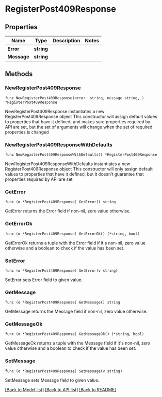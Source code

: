 # RegisterPost409Response

## Properties

Name | Type | Description | Notes
------------ | ------------- | ------------- | -------------
**Error** | **string** |  | 
**Message** | **string** |  | 

## Methods

### NewRegisterPost409Response

`func NewRegisterPost409Response(error_ string, message string, ) *RegisterPost409Response`

NewRegisterPost409Response instantiates a new RegisterPost409Response object
This constructor will assign default values to properties that have it defined,
and makes sure properties required by API are set, but the set of arguments
will change when the set of required properties is changed

### NewRegisterPost409ResponseWithDefaults

`func NewRegisterPost409ResponseWithDefaults() *RegisterPost409Response`

NewRegisterPost409ResponseWithDefaults instantiates a new RegisterPost409Response object
This constructor will only assign default values to properties that have it defined,
but it doesn't guarantee that properties required by API are set

### GetError

`func (o *RegisterPost409Response) GetError() string`

GetError returns the Error field if non-nil, zero value otherwise.

### GetErrorOk

`func (o *RegisterPost409Response) GetErrorOk() (*string, bool)`

GetErrorOk returns a tuple with the Error field if it's non-nil, zero value otherwise
and a boolean to check if the value has been set.

### SetError

`func (o *RegisterPost409Response) SetError(v string)`

SetError sets Error field to given value.


### GetMessage

`func (o *RegisterPost409Response) GetMessage() string`

GetMessage returns the Message field if non-nil, zero value otherwise.

### GetMessageOk

`func (o *RegisterPost409Response) GetMessageOk() (*string, bool)`

GetMessageOk returns a tuple with the Message field if it's non-nil, zero value otherwise
and a boolean to check if the value has been set.

### SetMessage

`func (o *RegisterPost409Response) SetMessage(v string)`

SetMessage sets Message field to given value.



[[Back to Model list]](../README.md#documentation-for-models) [[Back to API list]](../README.md#documentation-for-api-endpoints) [[Back to README]](../README.md)


